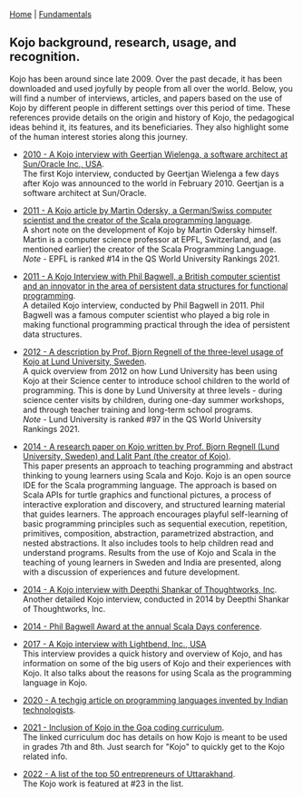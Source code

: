 <div class="nav">
  <a href="../index.html">Home</a> | <a href="../fundamentals-index.html">Fundamentals</a>
</div>

## Kojo background, research, usage, and recognition.

Kojo has been around since late 2009. Over the past decade, it has been downloaded and used joyfully by people from all over the world. Below, you will find a number of interviews, articles, and papers based on the use of Kojo by different people in different settings over this period of time. These references provide details on the origin and history of Kojo, the pedagogical ideas behind it, its features, and its beneficiaries. They also highlight some of the human interest stories along this journey.

* [2010 - A Kojo interview with Geertjan Wielenga, a software architect at Sun/Oracle Inc., USA](https://dzone.com/articles/learn-scala-with-kojo).  
The first Kojo interview, conducted by Geertjan Wielenga a few days after Kojo was announced to the world in February 2010. Geertjan is a software architect at Sun/Oracle.

* [2011 - A Kojo article by Martin Odersky, a German/Swiss computer scientist and the creator of the Scala programming language](https://readwrite.com/bringing_scalability_to_the_classrooms_of_the_hima/).  
A short note on the development of Kojo by Martin Odersky himself. Martin is a computer science professor at EPFL, Switzerland, and (as mentioned earlier) the creator of the Scala Programming Language.  
*Note* - EPFL is ranked #14 in the QS World University Rankings 2021.

* [2011 - A Kojo Interview with Phil Bagwell, a British computer scientist and an innovator in the area of persistent data structures for functional programming](https://www.scala-lang.org/old/node/10714).  
A detailed Kojo interview, conducted by Phil Bagwell in 2011. Phil Bagwell was a famous computer scientist who played a big role in making functional programming practical through the idea of persistent data structures.

* [2012 - A description by Prof. Bjorn Regnell of the three-level usage of Kojo at Lund University, Sweden](http://fileadmin.cs.lth.se/cs/Personal/Bjorn_Regnell/project-learn-how-to-program.pdf).  
A quick overview from 2012 on how Lund University has been using Kojo at their Science center to introduce school children to the world of programming. This is done by Lund University at three levels - during science center visits by children, during one-day summer workshops, and through teacher training and long-term school programs.  
*Note* - Lund University is ranked #97 in the QS World University Rankings 2021.

* [2014 -  A research paper on Kojo written by Prof. Bjorn Regnell (Lund University, Sweden) and Lalit Pant (the creator of Kojo)](https://portal.research.lu.se/portal/en/publications/teaching-programming-to-young-learners-using-scala-and-kojo(251806ee-8c6c-4e98-a56d-7dfc877d9d08).html).  
This paper presents an approach to teaching programming and abstract thinking to young learners using Scala and Kojo. Kojo is an open source IDE for the Scala programming language. The approach is based on Scala APIs for turtle graphics and functional pictures, a process of interactive exploration and discovery, and structured learning material that guides learners. The approach encourages playful self-learning of basic programming principles such as sequential execution, repetition, primitives, composition, abstraction, parametrized abstraction, and nested abstractions. It also includes tools to help children read and understand programs. Results from the use of Kojo and Scala in the teaching of young learners in Sweden and India are presented, along with a discussion of experiences and future development.

* [2014 - A Kojo interview with Deepthi Shankar of Thoughtworks, Inc](https://www.thoughtworks.com/insights/blog/meet-lalit-pant-scala-contributor-and-author-kojo).  
Another detailed Kojo interview, conducted in 2014 by Deepthi Shankar of Thoughtworks, Inc.

* [2014 - Phil Bagwell Award at the annual Scala Days conference](https://twitter.com/lightbend/status/478545426249809920/photo/1).

* [2017 - A Kojo interview with Lightbend, Inc., USA](https://www.lightbend.com/blog/supporting-kojo-scala-based-learning-environment-for-coders-aged-8-to-80)  
This interview provides a quick history and overview of Kojo, and has information on some of the big users of Kojo and their experiences with Kojo. It also talks about the reasons for using Scala as the programming language in Kojo.

* [2020 - A techgig article on programming languages invented by Indian technologists](https://content.techgig.com/independence-day-3-programming-languages-that-were-invented-by-indian-technologists/articleshow/75764949.cms).

* [2021 - Inclusion of Kojo in the Goa coding curriculum](/assets/pdf-books/Goa_ICT_Letter_with_curriculum_June_2021.pdf).  
The linked curriculum doc has details on how Kojo is meant to be used in grades 7th and 8th. Just search for "Kojo" to quickly get to the Kojo related info.

* [2022 - A list of the top 50 entrepreneurs of Uttarakhand](/assets/pdf-books/Hillmail_April_2022_Spread.pdf).  
The Kojo work is featured at #23 in the list.
